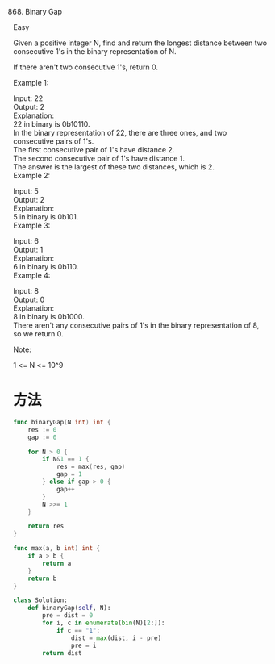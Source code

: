 868. Binary Gap  

Easy

Given a positive integer N, find and return the longest distance between two consecutive 1's in the binary representation of N.

If there aren't two consecutive 1's, return 0.

Example 1:

Input: 22  
Output: 2  
Explanation:  
22 in binary is 0b10110.  
In the binary representation of 22, there are three ones, and two consecutive pairs of 1's.  
The first consecutive pair of 1's have distance 2.  
The second consecutive pair of 1's have distance 1.  
The answer is the largest of these two distances, which is 2.  
Example 2:  

Input: 5  
Output: 2  
Explanation:  
5 in binary is 0b101.  
Example 3:  

Input: 6  
Output: 1  
Explanation:  
6 in binary is 0b110.  
Example 4:  

Input: 8  
Output: 0  
Explanation:  
8 in binary is 0b1000.  
There aren't any consecutive pairs of 1's in the binary representation of 8, so we return 0.  

Note:

1 <= N <= 10^9


# 方法

```go
func binaryGap(N int) int {
	res := 0
	gap := 0

	for N > 0 {
		if N&1 == 1 {
			res = max(res, gap)
			gap = 1
		} else if gap > 0 {
			gap++
		}
		N >>= 1
	}

	return res
}

func max(a, b int) int {
	if a > b {
		return a
	}
	return b
}
```


```python
class Solution:
    def binaryGap(self, N):
        pre = dist = 0
        for i, c in enumerate(bin(N)[2:]):
            if c == "1":
                dist = max(dist, i - pre)
                pre = i
        return dist
```

